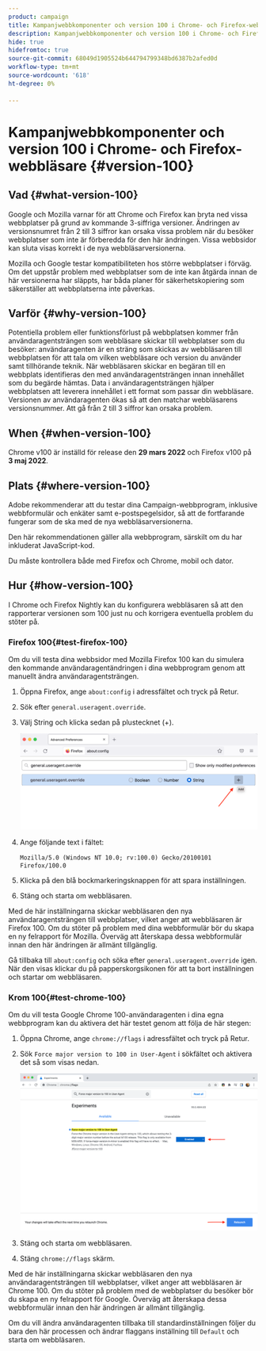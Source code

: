 ```yaml
---
product: campaign
title: Kampanjwebbkomponenter och version 100 i Chrome- och Firefox-webbläsare
description: Kampanjwebbkomponenter och version 100 i Chrome- och Firefox-webbläsare
hide: true
hidefromtoc: true
source-git-commit: 68049d1905524b644794799348bd6387b2afed0d
workflow-type: tm+mt
source-wordcount: '618'
ht-degree: 0%

---
```


# Kampanjwebbkomponenter och version 100 i Chrome- och Firefox-webbläsare {#version-100}

## Vad {#what-version-100}

Google och Mozilla varnar för att Chrome och Firefox kan bryta ned vissa webbplatser på grund av kommande 3-siffriga versioner.
Ändringen av versionsnumret från 2 till 3 siffror kan orsaka vissa problem när du besöker webbplatser som inte är förberedda för den här ändringen. Vissa webbsidor kan sluta visas korrekt i de nya webbläsarversionerna.

Mozilla och Google testar kompatibiliteten hos större webbplatser i förväg. Om det uppstår problem med webbplatser som de inte kan åtgärda innan de här versionerna har släppts, har båda planer för säkerhetskopiering som säkerställer att webbplatserna inte påverkas.

## Varför {#why-version-100}

Potentiella problem eller funktionsförlust på webbplatsen kommer från användaragentsträngen som webbläsare skickar till webbplatser som du besöker: användaragenten är en sträng som skickas av webbläsaren till webbplatsen för att tala om vilken webbläsare och version du använder samt tillhörande teknik. När webbläsaren skickar en begäran till en webbplats identifieras den med användaragentsträngen innan innehållet som du begärde hämtas. Data i användaragentsträngen hjälper webbplatsen att leverera innehållet i ett format som passar din webbläsare. Versionen av användaragenten ökas så att den matchar webbläsarens versionsnummer. Att gå från 2 till 3 siffror kan orsaka problem.

## When {#when-version-100}

Chrome v100 är inställd för release den **29 mars 2022** och Firefox v100 på **3 maj 2022**.

## Plats {#where-version-100}

Adobe rekommenderar att du testar dina Campaign-webbprogram, inklusive webbformulär och enkäter samt e-postspegelsidor, så att de fortfarande fungerar som de ska med de nya webbläsarversionerna.

Den här rekommendationen gäller alla webbprogram, särskilt om du har inkluderat JavaScript-kod.

Du måste kontrollera både med Firefox och Chrome, mobil och dator.

## Hur {#how-version-100}

I Chrome och Firefox Nightly kan du konfigurera webbläsaren så att den rapporterar versionen som 100 just nu och korrigera eventuella problem du stöter på.

### Firefox 100{#test-firefox-100}

Om du vill testa dina webbsidor med Mozilla Firefox 100 kan du simulera den kommande användaragentändringen i dina webbprogram genom att manuellt ändra användaragentsträngen.

1. Öppna Firefox, ange `about:config` i adressfältet och tryck på Retur.
1. Sök efter `general.useragent.override`.
1. Välj String och klicka sedan på plustecknet (+).

   ![](assets/force-user-agent-firefox.png)

1. Ange följande text i fältet:

   ```
   Mozilla/5.0 (Windows NT 10.0; rv:100.0) Gecko/20100101 Firefox/100.0
   ```

1. Klicka på den blå bockmarkeringsknappen för att spara inställningen.
1. Stäng och starta om webbläsaren.

Med de här inställningarna skickar webbläsaren den nya användaragentsträngen till webbplatser, vilket anger att webbläsaren är Firefox 100. Om du stöter på problem med dina webbformulär bör du skapa en ny felrapport för Mozilla. Överväg att återskapa dessa webbformulär innan den här ändringen är allmänt tillgänglig.

Gå tillbaka till `about:config` och söka efter `general.useragent.override` igen.  När den visas klickar du på papperskorgsikonen för att ta bort inställningen och startar om webbläsaren.

### Krom 100{#test-chrome-100}

Om du vill testa Google Chrome 100-användaragenten i dina egna webbprogram kan du aktivera det här testet genom att följa de här stegen:

1. Öppna Chrome, ange `chrome://flags` i adressfältet och tryck på Retur.
1. Sök `Force major version to 100 in User-Agent` i sökfältet och aktivera det så som visas nedan.

   ![](assets/force-user-agent-chrome.png)

1. Stäng och starta om webbläsaren.
1. Stäng `chrome://flags` skärm.

Med de här inställningarna skickar webbläsaren den nya användaragentsträngen till webbplatser, vilket anger att webbläsaren är Chrome 100. Om du stöter på problem med de webbplatser du besöker bör du skapa en ny felrapport för Google. Överväg att återskapa dessa webbformulär innan den här ändringen är allmänt tillgänglig.

Om du vill ändra användaragenten tillbaka till standardinställningen följer du bara den här processen och ändrar flaggans inställning till `Default` och starta om webbläsaren.
